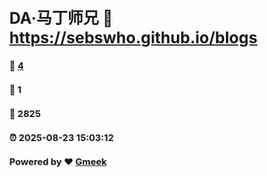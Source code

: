 # DA·马丁师兄 :link: https://sebswho.github.io/blogs 
### :page_facing_up: [4](https://sebswho.github.io/blogs/tag.html) 
### :speech_balloon: 1 
### :hibiscus: 2825 
### :alarm_clock: 2025-08-23 15:03:12 
### Powered by :heart: [Gmeek](https://github.com/Meekdai/Gmeek)
